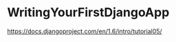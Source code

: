 WritingYourFirstDjangoApp
=========================

https://docs.djangoproject.com/en/1.6/intro/tutorial05/
